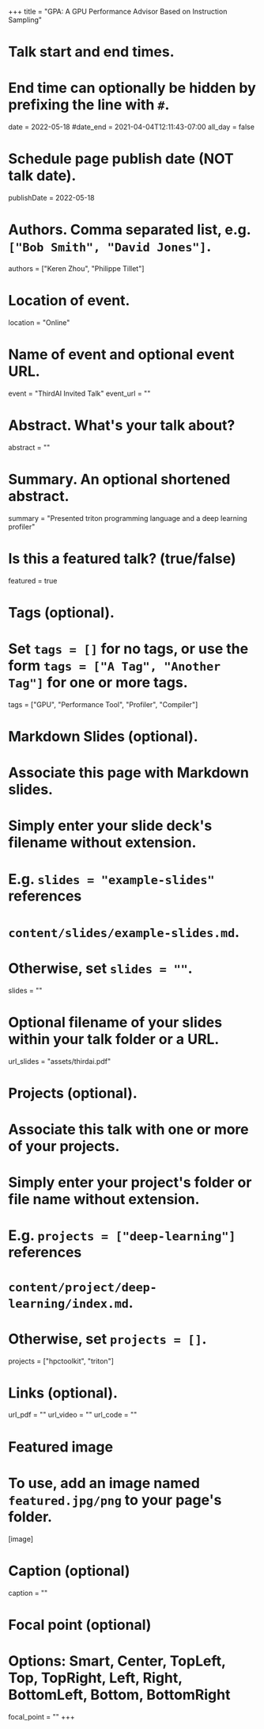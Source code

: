 +++
title = "GPA: A GPU Performance Advisor Based on Instruction Sampling"

# Talk start and end times.
#   End time can optionally be hidden by prefixing the line with `#`.
date = 2022-05-18
#date_end = 2021-04-04T12:11:43-07:00
all_day = false

# Schedule page publish date (NOT talk date).
publishDate = 2022-05-18

# Authors. Comma separated list, e.g. `["Bob Smith", "David Jones"]`.
authors = ["Keren Zhou", "Philippe Tillet"]

# Location of event.
location = "Online"

# Name of event and optional event URL.
event = "ThirdAI Invited Talk"
event_url = ""

# Abstract. What's your talk about?
abstract = ""

# Summary. An optional shortened abstract.
summary = "Presented triton programming language and a deep learning profiler"

# Is this a featured talk? (true/false)
featured = true

# Tags (optional).
#   Set `tags = []` for no tags, or use the form `tags = ["A Tag", "Another Tag"]` for one or more tags.
tags = ["GPU", "Performance Tool", "Profiler", "Compiler"]

# Markdown Slides (optional).
#   Associate this page with Markdown slides.
#   Simply enter your slide deck's filename without extension.
#   E.g. `slides = "example-slides"` references 
#   `content/slides/example-slides.md`.
#   Otherwise, set `slides = ""`.
slides = ""

# Optional filename of your slides within your talk folder or a URL.
url_slides = "assets/thirdai.pdf"

# Projects (optional).
#   Associate this talk with one or more of your projects.
#   Simply enter your project's folder or file name without extension.
#   E.g. `projects = ["deep-learning"]` references 
#   `content/project/deep-learning/index.md`.
#   Otherwise, set `projects = []`.
projects = ["hpctoolkit", "triton"]

# Links (optional).
url_pdf = ""
url_video = ""
url_code = ""

# Featured image
# To use, add an image named `featured.jpg/png` to your page's folder. 
[image]
  # Caption (optional)
  caption = ""

  # Focal point (optional)
  # Options: Smart, Center, TopLeft, Top, TopRight, Left, Right, BottomLeft, Bottom, BottomRight
  focal_point = ""
+++
